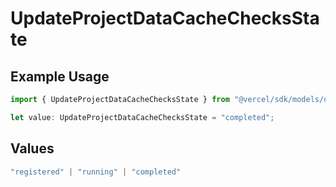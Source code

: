 # UpdateProjectDataCacheChecksState

## Example Usage

```typescript
import { UpdateProjectDataCacheChecksState } from "@vercel/sdk/models/operations/updateprojectdatacache.js";

let value: UpdateProjectDataCacheChecksState = "completed";
```

## Values

```typescript
"registered" | "running" | "completed"
```